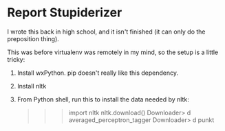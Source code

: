 # Report Stupiderizer

I wrote this back in high school, and it isn't finished (it can only do the preposition thing).

This was before virtualenv was remotely in my mind, so the setup is a little tricky:

1. Install wxPython. pip doesn't really like this dependency.
2. Install nltk
3. From Python shell, run this to install the data needed by nltk:
    
    >>> import nltk
    >>> nltk.download()
    Downloader> d averaged_perceptron_tagger
    Downloader> d punkt
